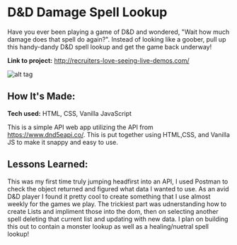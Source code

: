 # D&D Damage Spell Lookup
Have you ever been playing a game of D&D and wondered, "Wait how much damage does that spell do again?". Instead of looking like a goober, pull up this handy-dandy D&D spell lookup and get the game back underway!

**Link to project:** http://recruiters-love-seeing-live-demos.com/

![alt tag](http://placecorgi.com/1200/650)

## How It's Made:

**Tech used:** HTML, CSS, Vanilla JavaScript

This is a simple API web app utilizing the API from https://www.dnd5eapi.co/. This is put together using HTML,CSS, and Vanilla JS to make it snappy and easy to use.

## Lessons Learned:

This was my first time truly jumping headfirst into an API, I used Postman to check the object returned and figured what data I wanted to use. As an avid D&D player I found it pretty cool to create something that I use almost weekly for the games we play. The trickiest part was udnerstanding how to create Lists and impliment those into the dom, then on selecting another spell deleting that current list and updating with new data. I plan on building this out to contain a monster lookup as well as a healing/nuetral spell lookup!
